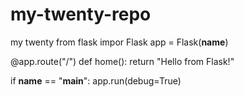 # my-twenty-repo
my twenty 
from flask impor Flask
app = Flask(__name__)

@app.route("/")
def home():
    return "Hello from Flask!"

if __name__ == "__main__":
    app.run(debug=True)
